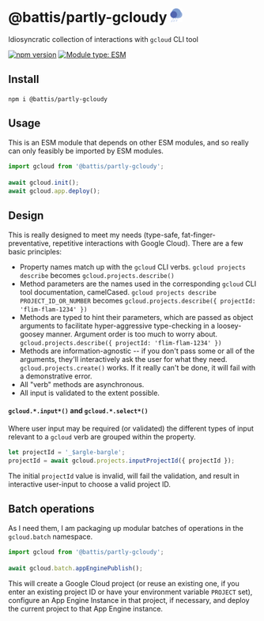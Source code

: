 # @battis/partly-gcloudy <img src="./logo.svg" style="height: 1em;" />

Idiosyncratic collection of interactions with `gcloud` CLI tool

[![npm version](https://badge.fury.io/js/@battis%2Fpartly-gcloudy.svg)](https://badge.fury.io/js/@battis%2Fpartly-gcloudy)
[![Module type: ESM](https://img.shields.io/badge/module%20type-esm-brightgreen)](https://nodejs.org/api/esm.html)

## Install

`npm i @battis/partly-gcloudy`

## Usage

This is an ESM module that depends on other ESM modules, and so really can only feasibly be imported by ESM modules.

```js
import gcloud from '@battis/partly-gcloudy';

await gcloud.init();
await gcloud.app.deploy();
```

## Design

This is really designed to meet my needs (type-safe, fat-finger-preventative, repetitive interactions with Google Cloud). There are a few basic principles:

- Property names match up with the `gcloud` CLI verbs.
  `gcloud projects describe` becomes `gcloud.projects.describe()`
- Method parameters are the names used in the corresponding `gcloud` CLI tool documentation, camelCased.
  `gcloud projects describe PROJECT_ID_OR_NUMBER` becomes
  `gcloud.projects.describe({ projectId: 'flim-flam-1234' })`
- Methods are typed to hint their parameters, which are passed as object arguments to facilitate hyper-aggressive type-checking in a loosey-goosey manner. Argument order is too much to worry about.
  `gcloud.projects.describe({ projectId: 'flim-flam-1234' })`
- Methods are information-agnostic -- if you don't pass some or all of the arguments, they'll interactively ask the user for what they need.
  `gcloud.projects.create()` works. If it really can't be done, it will fail with a demonstrative error.
- All "verb" methods are asynchronous.
- All input is validated to the extent possible.

#### `gcloud.*.input*()` and `gcloud.*.select*()`

Where user input may be required (or validated) the different types of input relevant to a `gcloud` verb are grouped within the property.

```js
let projectId = '_$argle-bargle';
projectId = await gcloud.projects.inputProjectId({ projectId });
```

The initial `projectId` value is invalid, will fail the validation, and result in interactive user-input to choose a valid project ID.

## Batch operations

As I need them, I am packaging up modular batches of operations in the `gcloud.batch` namespace.

```js
import gcloud from '@battis/partly-gcloudy';

await gcloud.batch.appEnginePublish();
```

This will create a Google Cloud project (or reuse an existing one, if you enter an existing project ID or have your environment variable `PROJECT` set), configure an App Engine Instance in that project, if necessary, and deploy the current project to that App Engine instance.
